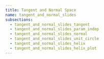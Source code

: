 ```yaml
---
title: Tangent and Normal Space
name: tangent_and_normal_slides
subsections:
  - tangent_and_normal_slides_tangent
  - tangent_and_normal_slides_param_indep
  - tangent_and_normal_slides_normal
  - tangent_and_normal_slides_unit_circle
  - tangent_and_normal_slides_helix
  - tangent_and_normal_slides_helix_plot
---
```

